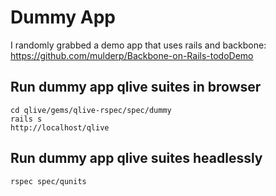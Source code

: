
# Dummy App

I randomly grabbed a demo app that uses rails and backbone:
https://github.com/mulderp/Backbone-on-Rails-todoDemo


## Run dummy app qlive suites in browser
```
cd qlive/gems/qlive-rspec/spec/dummy
rails s
http://localhost/qlive
```

## Run dummy app qlive suites headlessly
```
rspec spec/qunits
```

